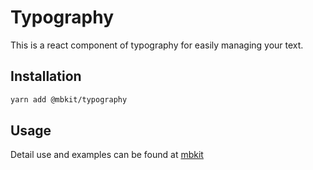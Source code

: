 # Typography

This is a react component of typography for easily managing your text.

## Installation

```sh
yarn add @mbkit/typography
```

## Usage

Detail use and examples can be found at [mbkit](https://mbkit.netlify.com/components/typography)